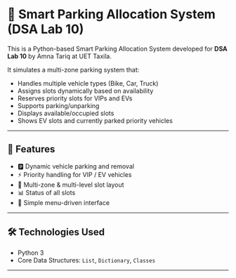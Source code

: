 # 🚗 Smart Parking Allocation System (DSA Lab 10)

This is a Python-based Smart Parking Allocation System developed for **DSA Lab 10** by Amna Tariq at UET Taxila.

It simulates a multi-zone parking system that:
- Handles multiple vehicle types (Bike, Car, Truck)
- Assigns slots dynamically based on availability
- Reserves priority slots for VIPs and EVs
- Supports parking/unparking
- Displays available/occupied slots
- Shows EV slots and currently parked priority vehicles

---

## 🧠 Features

- 🅿️ Dynamic vehicle parking and removal
- ⚡ Priority handling for VIP / EV vehicles
- 📍 Multi-zone & multi-level slot layout
- 📊 Status of all slots
- 🧾 Simple menu-driven interface

---

## 🛠️ Technologies Used

- Python 3
- Core Data Structures: `List`, `Dictionary`, `Classes`

---



